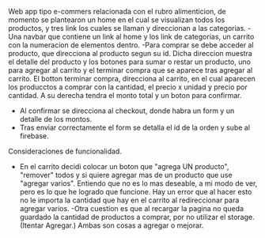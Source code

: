 Web app tipo e-commers relacionada con el rubro alimenticion, de momento se plantearon un home en el cual se visualizan todos los productos, y tres link los cuales se llaman y direccionan a las categorias.
-Una navbar que contiene un link al home y los link de categorias, un carrito con la numeracion de elementos dentro.
-Para comprar se debe acceder al producto, que direcciona al producto segun su id. Dicha direccion muestra el detalle del producto y los botones para sumar o restar un producto, uno para agregar al carrito y el terminar compra que se aparece tras agregar al carrito. El botton terminar compra, direcciona al carrito, en el cual aparecen los producctos a comprar con la cantidad, el precio x unidad y precio por cantidad. A su derecha tendra el monto total y un boton para confirmar.
- Al confirmar se direcciona al checkout, donde habra un form y un detalle de los montos.
- Tras enviar correctamente el form se detalla el id de la orden y sube al firebase.


Consideraciones de funcionalidad.
- En el carrito decidi colocar un boton que "agrega UN producto", "remover" todos y si quiere agregar mas de un producto que use "agregar varios". Entiendo que no es lo mas deseable, a mi modo de ver, pero es lo que he logrado que funcione.
Hay un error que al hacer esto no le importa la cantidad que hay en el carrito al redireccionar para agregar varios.
-Otra cuestion es que al recargar la pagina no queda guardado la cantidad de productos a comprar, por no utilizar el storage. (Itentar Agregar.)
Ambas son cosas a agregar o mejorar.